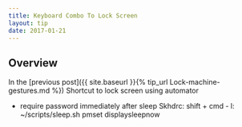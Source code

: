 ```yaml
---
title: Keyboard Combo To Lock Screen
layout: tip
date: 2017-01-21
---
```


## Overview

In the [previous post]({{ site.baseurl }}{% tip_url Lock-machine-gestures.md %})
Shortcut to lock screen using automator

+ require password immediately after sleep
Skhdrc: shift + cmd - l: ~/scripts/sleep.sh
pmset displaysleepnow
